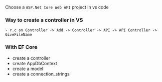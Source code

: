 Choose a `ASP.Net Core Web API` project in vs code
### Way to create a controller in VS
	- r.c on Controller -> Add -> Controller -> API -> API Controller -> GiveFileName
### With EF Core
- create a controller
- create AppDbContext
- create a model
- create a connection_strings
